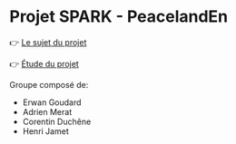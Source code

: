 # Projet SPARK - PeacelandEn

👉 [Le sujet du projet](https://docs.google.com/document/d/1HhRYSRrJ0bu8Qb4HncIYzhKcCU-pHknSEd40RgFnJis/edit)

👉 [Étude du projet](etude/consignes.md)

Groupe composé de:
- Erwan Goudard
- Adrien Merat
- Corentin Duchêne
- Henri Jamet
